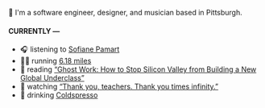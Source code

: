 👋 I'm a software engineer, designer, and musician based in Pittsburgh.

#### CURRENTLY —

* 🎧 listening to [Sofiane Pamart](https://www.last.fm/music/Sofiane+Pamart/_/Bora+Bora)
* 🏃‍♂️ running [6.18 miles](https://www.strava.com/activities/3878023483)
* 📘 reading [“Ghost Work: How to Stop Silicon Valley from Building a New Global Underclass”](https://www.goodreads.com/book/show/41963432-ghost-work)
* 🍿 watching [“Thank you, teachers. Thank you times infinity.”](https://youtu.be/GqmLCMiUrdo)
* 🍺 drinking [Coldspresso](https://untappd.com/user/namoscato/checkin/921709713)
